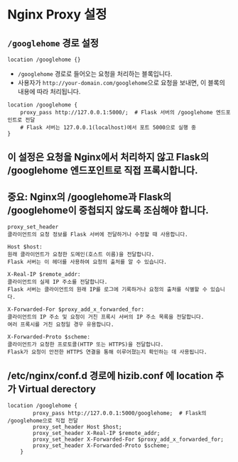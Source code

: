 # Nginx Proxy 설정

## `/googlehome` 경로 설정
`location /googlehome {}`  
- `/googlehome` 경로로 들어오는 요청을 처리하는 블록입니다.  
- 사용자가 `http://your-domain.com/googlehome`으로 요청을 보내면, 이 블록의 내용에 따라 처리됩니다.

```nginx
location /googlehome {
    proxy_pass http://127.0.0.1:5000/;  # Flask 서버의 /googlehome 엔드포인트로 전달
    # Flask 서버는 127.0.0.1(localhost)에서 포트 5000으로 실행 중
}
```

## 이 설정은 요청을 Nginx에서 처리하지 않고 Flask의 /googlehome 엔드포인트로 직접 프록시합니다.
## 중요: Nginx의 /googlehome과 Flask의 /googlehome이 중첩되지 않도록 조심해야 합니다.

```
proxy_set_header
클라이언트의 요청 정보를 Flask 서버에 전달하거나 수정할 때 사용합니다.

Host $host:
원래 클라이언트가 요청한 도메인(호스트 이름)을 전달합니다.
Flask 서버는 이 헤더를 사용하여 요청의 출처를 알 수 있습니다.

X-Real-IP $remote_addr:
클라이언트의 실제 IP 주소를 전달합니다.
Flask 서버는 클라이언트의 원래 IP를 로그에 기록하거나 요청의 출처를 식별할 수 있습니다.

X-Forwarded-For $proxy_add_x_forwarded_for:
클라이언트의 IP 주소 및 요청이 거친 프록시 서버의 IP 주소 목록을 전달합니다.
여러 프록시를 거친 요청일 경우 유용합니다.

X-Forwarded-Proto $scheme:
클라이언트가 요청한 프로토콜(HTTP 또는 HTTPS)을 전달합니다.
Flask가 요청이 안전한 HTTPS 연결을 통해 이루어졌는지 확인하는 데 사용됩니다.
```


## /etc/nginx/conf.d 경로에 hizib.conf 에 location 추가 Virtual derectory

```nginx
location /googlehome {
        proxy_pass http://127.0.0.1:5000/googlehome;  # Flask의 /googlehome으로 직접 전달
        proxy_set_header Host $host;
        proxy_set_header X-Real-IP $remote_addr;
        proxy_set_header X-Forwarded-For $proxy_add_x_forwarded_for;
        proxy_set_header X-Forwarded-Proto $scheme;
    }
```
